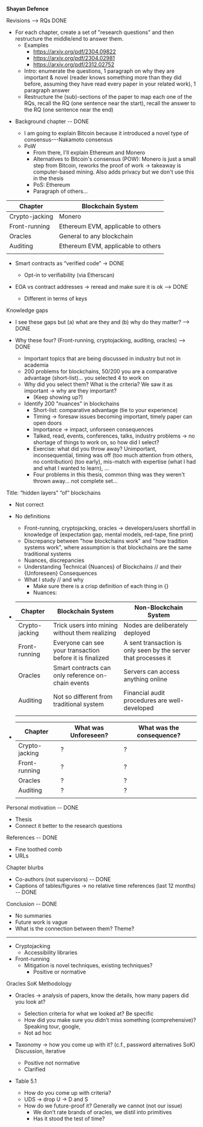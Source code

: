 **Shayan Defence**



Revisions
--> RQs DONE
* For each chapter, create a set of "research questions" and then restructure the middle/end to answer them. 
  * Examples
    * https://arxiv.org/pdf/2304.09822
    * https://arxiv.org/pdf/2304.02981
    * https://arxiv.org/pdf/2312.02752
  * Intro: enumerate the questions, 1 paragraph on why they are important & novel (reader knows something more than they did before, assuming they have read every paper in your related work), 1 paragraph answer
  * Restructure the (sub)-sections of the paper to map each one of the RQs, recall the RQ (one sentence near the start), recall the answer to the RQ (one sentence near the end)

- Background chapter -- DONE

  - I am going to explain Bitcoin because it introduced a novel type of consensus---Nakamoto consensus
  - PoW
    - From there, I'll explain Ethereum and Monero
    - Alternatives to Bitcoin's consensus (POW): Monero is just a small step from Bitcoin, reworks the proof of work -> takeaway is computer-based mining. Also adds privacy but we don't use this in the thesis
    - PoS: Ethereum
    - Paragraph of others...

| Chapter        | Blockchain System                  |
| -------------- | ---------------------------------- |
| Crypto-jacking | Monero                             |
| Front-running  | Ethereum EVM, applicable to others |
| Oracles        | General to any blockchain          |
| Auditing       | Ethereum EVM, applicable to others |
|                |                                    |

- Smart contracts as “verified code” -> DONE
  - Opt-in to verifiability (via Etherscan)

  

- EOA vs contract addresses -> reread and make sure it is ok --> DONE
  - Different in terms of keys



Knowledge gaps
- I see these gaps but (a) what are they and (b) why do they matter? --> DONE 

- Why these four? (Front-running, cryptojacking, auditing, oracles) --> DONE
  - Important topics that are being discussed in industry but not in academia
  - 200 problems for blockchains, 50/200 you are a comparative advantage (short-list)… you selected 4 to work on
  - Why did you select them? What is the criteria? We saw it as important -> why are they important? 
    - (Keep showing up?)
  - Identify 200 "nuances" in blockchains
    - Short-list: comparative advantage (tie to your experience)
    - Timing -> foresaw issues becoming important, timely paper can open doors
    - Importance -> impact, unforseen consequences
    - Talked, read, events, conferences, talks, industry problems -> no shortage of things to work on, so how did I select?
    - Exercise: what did you throw away? Unimportant, inconsequential, timing was off (too much attention from others, no contribution) (too early), mis-match with expertise (what I had and what I wanted to learn), ...
    - Four problems in this thesis, common thing was they weren't thrown away... not complete set...



Title: “hidden layers” “of” blockchains

- Not correct

- No definitions
  - Front-running, cryptojacking, oracles -> developers/users shortfall in knowledge of (expectation gap, mental models, red-tape, fine print)
  - Discrepancy between "how blockchains work" and "how tradition systems work", where assumption is that blockchains are the same traditional systems
  - Nuances, discrepancies

  * Understanding Technical {Nuances} of Blockchains // and their {Unforeseen} Consequences
  * What I study // and why
    * Make sure there is a crisp definition of each thing in {}
    * Nuances:
  
- | Chapter        | Blockchain System                                        | Non-Blockchain System                                        |
  | -------------- | -------------------------------------------------------- | ------------------------------------------------------------ |
  | Crypto-jacking | Trick users into mining without them realizing           | Nodes are deliberately deployed                              |
  | Front-running  | Everyone can see your transaction before it is finalized | A sent transaction is only seen by the server that processes it |
  | Oracles        | Smart contracts can only reference on-chain events       | Servers can access anything online                           |
  | Auditing       | Not so different from traditional system                 | Financial audit procedures are well-developed                |
  |                |                                                          |                                                              |

- | Chapter        | What was Unforeseen? | What was the consequence? |
  | -------------- | -------------------- | ------------------------- |
  | Crypto-jacking | ?                    | ?                         |
  | Front-running  | ?                    | ?                         |
  | Oracles        | ?                    | ?                         |
  | Auditing       | ?                    | ?                         |
  |                |                      |                           |



Personal motivation -- DONE
- Thesis
- Connect it better to the research questions



References -- DONE
- Fine toothed comb
- URLs



Chapter blurbs
- Co-authors (not supervisors) -- DONE
- Captions of tables/figures -> no relative time references (last 12 months) -- DONE

 

Conclusion -- DONE
- No summaries
- Future work is vague
- What is the connection between them? Theme?









---



- Cryptojacking
  - Accessibility libraries
- Front-running
  - Mitigation is novel techniques, existing techniques?
    - Positive or normative



Oracles SoK Methodology

- Oracles -> analysis of papers, know the details, how many papers did you look at?
  - Selection criteria for what we looked at? Be specific
  - How did you make sure you didn’t miss something (comprehensive)? Speaking tour, google, 
  - Not ad hoc

- Taxonomy -> how you come up with it? (c.f., password alternatives SoK) Discussion, iterative 
  - Positive not normative
  - Clarified 

- Table 5.1
  - How do you come up with criteria?
  - UDS -> drop U -> D and S
  - How do we future-proof it? Generally we cannot (not our issue)
    - We don’t rate brands of oracles, we distil into primitives
    - Has it stood the test of time?

  



